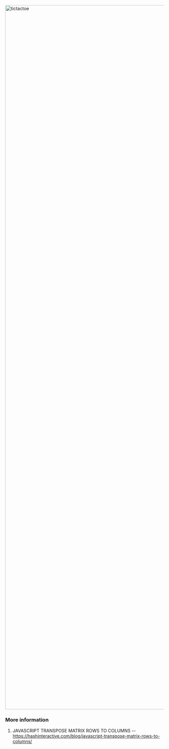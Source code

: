 <img width="2240" alt="tictactoe" src="https://user-images.githubusercontent.com/100119316/230305609-d38d24f5-8883-4ccf-b741-660bbbb49e6c.png">

### More information

1. JAVASCRIPT TRANSPOSE MATRIX ROWS TO COLUMNS -- https://hashinteractive.com/blog/javascript-transpose-matrix-rows-to-columns/
